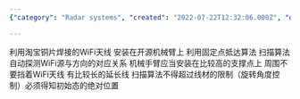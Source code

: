 ```yaml
---
{"category": "Radar systems", "created": "2022-07-22T12:32:06.000Z", "date": "2022-07-22 12:32:06", "description": "A WiFi scanning radar system has been developed using a five-axis robotic arm and a custom-made antenna. The setup employs advanced algorithms and long extension cords to detect WiFi sources and their directions automatically. For optimal results, the system should be placed on a high support with no obstructions near the antenna.", "modified": "2022-08-18T07:53:10.259Z", "tags": ["free internet", "hardware", "internet", "network", "stub", "system avaliability", "白嫖"], "title": "蹭网Wifi天线 雷达扫描 五轴机械臂"}

---
```


利用淘宝铜片焊接的WiFi天线 安装在开源机械臂上 利用固定点抵达算法 扫描算法 自动探测WiFi源与方向的对应关系 机械手臂应当安装在比较高的支撑点上 周围不要挡着WiFi天线 有比较长的延长线 扫描算法不得超过线材的限制（旋转角度控制）必须得知初始态的绝对位置
